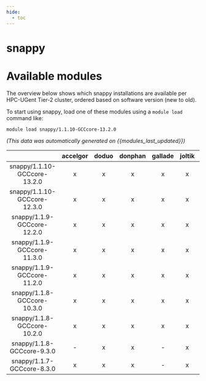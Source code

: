 ```yaml
---
hide:
  - toc
---
```


snappy
======

# Available modules


The overview below shows which snappy installations are available per HPC-UGent Tier-2 cluster, ordered based on software version (new to old).

To start using snappy, load one of these modules using a `module load` command like:

```shell
module load snappy/1.1.10-GCCcore-13.2.0
```

*(This data was automatically generated on {{modules_last_updated}})*  

| |accelgor|doduo|donphan|gallade|joltik|shinx|skitty|
| :---: | :---: | :---: | :---: | :---: | :---: | :---: | :---: |
|snappy/1.1.10-GCCcore-13.2.0|x|x|x|x|x|x|x|
|snappy/1.1.10-GCCcore-12.3.0|x|x|x|x|x|x|x|
|snappy/1.1.9-GCCcore-12.2.0|x|x|x|x|x|-|x|
|snappy/1.1.9-GCCcore-11.3.0|x|x|x|x|x|-|x|
|snappy/1.1.9-GCCcore-11.2.0|x|x|x|x|x|-|x|
|snappy/1.1.8-GCCcore-10.3.0|x|x|x|x|x|-|x|
|snappy/1.1.8-GCCcore-10.2.0|x|x|x|x|x|-|x|
|snappy/1.1.8-GCCcore-9.3.0|-|x|x|-|x|-|x|
|snappy/1.1.7-GCCcore-8.3.0|x|x|x|-|x|-|x|
